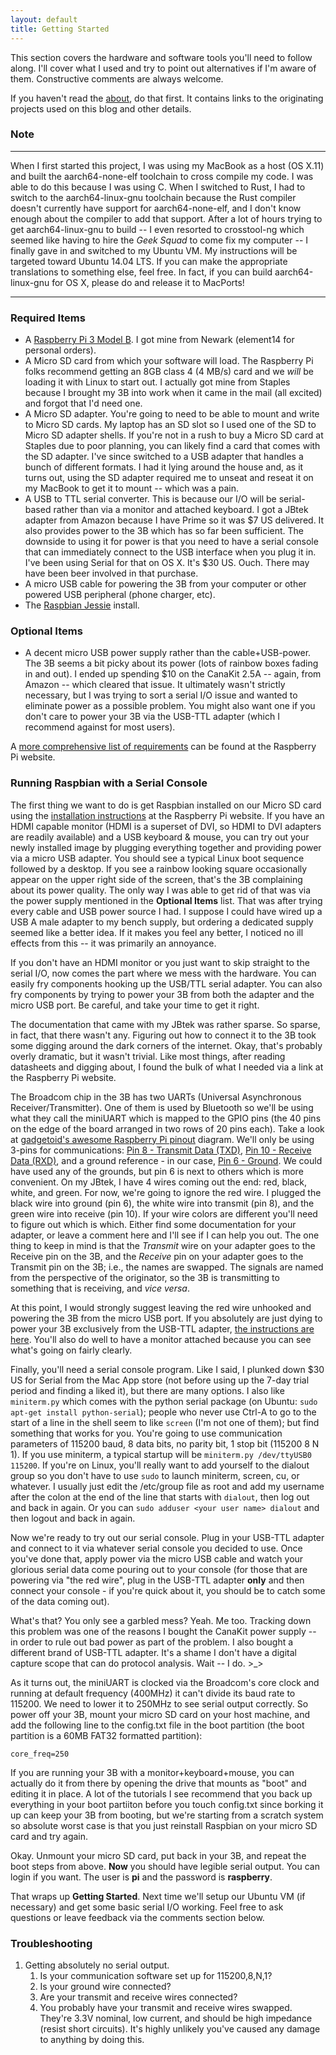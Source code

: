 ```yaml
---
layout: default
title: Getting Started
---
```

This section covers the hardware and software tools you'll need to follow along. I'll cover what I used and try to point out alternatives if I'm aware of them. Constructive comments are always welcome.

If you haven't read the [about](/about.html), do that first. It contains links to the originating projects used on this blog and other details.

### Note
---
When I first started this project, I was using my MacBook as a host (OS X.11) and built the aarch64-none-elf toolchain to cross compile my code. I was able to do this because I was using C. When I switched to Rust, I had to switch to the aarch64-linux-gnu toolchain because the Rust compiler doesn't currently have support for aarch64-none-elf, and I don't know enough about the compiler to add that support. After a lot of hours trying to get aarch64-linux-gnu to build -- I even resorted to crosstool-ng which seemed like having to hire the *Geek Squad* to come fix my computer -- I finally gave in and switched to my Ubuntu VM. My instructions will be targeted toward Ubuntu 14.04 LTS. If you can make the appropriate translations to something else, feel free. In fact, if you can build aarch64-linux-gnu for OS X, please do and release it to MacPorts!

---

### Required Items
* A [Raspberry Pi 3 Model B](https://www.raspberrypi.org/products/raspberry-pi-3-model-b/). I got mine from Newark (element14 for personal orders).
* A Micro SD card from which your software will load. The Raspberry Pi folks recommend getting an 8GB class 4 (4 MB/s) card and we *will* be loading it with Linux to start out. I actually got mine from Staples because I brought my 3B into work when it came in the mail (all excited) and forgot that I'd need one.
* A Micro SD adapter. You're going to need to be able to mount and write to Micro SD cards. My laptop has an SD slot so I used one of the SD to Micro SD adapter shells. If you're not in a rush to buy a Micro SD card at Staples due to poor planning, you can likely find a card that comes with the SD adapter. I've since switched to a USB adapter that handles a bunch of different formats. I had it lying around the house and, as it turns out, using the SD adapter required me to unseat and reseat it on my MacBook to get it to mount -- which was a pain.
* A USB to TTL serial converter. This is because our I/O will be serial-based rather than via a monitor and attached keyboard. I got a JBtek adapter from Amazon because I have Prime so it was $7 US delivered. It also provides power to the 3B which has so far been sufficient. The downside to using it for power is that you need to have a serial console that can immediately connect to the USB interface when you plug it in. I've been using Serial for that on OS X. It's $30 US. Ouch. There may have been beer involved in that purchase.
* A micro USB cable for powering the 3B from your computer or other powered USB peripheral (phone charger, etc).
* The [Raspbian Jessie](https://www.raspberrypi.org/downloads/raspbian/) install.

### Optional Items
* A decent micro USB power supply rather than the cable+USB-power. The 3B seems a bit picky about its power (lots of rainbow boxes fading in and out). I ended up spending $10 on the CanaKit 2.5A -- again, from Amazon -- which cleared that issue. It ultimately wasn't strictly necessary, but I was trying to sort a serial I/O issue and wanted to eliminate power as a possible problem. You might also want one if you don't care to power your 3B via the USB-TTL adapter (which I recommend against for most users).

A [more comprehensive list of requirements](https://www.raspberrypi.org/documentation/setup/) can be found at the Raspberry Pi website.

### Running Raspbian with a Serial Console
The first thing we want to do is get Raspbian installed on our Micro SD card using the [installation instructions](https://www.raspberrypi.org/documentation/installation/installing-images/README.md) at the Raspberry Pi website. If you have an HDMI capable monitor (HDMI is a superset of DVI, so HDMI to DVI adapters are readily available) and a USB keyboard & mouse, you can try out your newly installed image by plugging everything together and providing power via a micro USB adapter. You should see a typical Linux boot sequence followed by a desktop. If you see a rainbow looking square occasionally appear on the upper right side of the screen, that's the 3B complaining about its power quality. The only way I was able to get rid of that was via the power supply mentioned in the **Optional Items** list. That was after trying every cable and USB power source I had. I suppose I could have wired up a USB A male adapter to my bench supply, but ordering a dedicated supply seemed like a better idea. If it makes you feel any better, I noticed no ill effects from this -- it was primarily an annoyance.

If you don't have an HDMI monitor or you just want to skip straight to the serial I/O, now comes the part where we mess with the hardware. You can easily fry components hooking up the USB/TTL serial adapter. You can also fry components by trying to power your 3B from both the adapter and the micro USB port. Be careful, and take your time to get it right.

The documentation that came with my JBtek was rather sparse. So sparse, in fact, that there wasn't any. Figuring out how to connect it to the 3B took some digging around the dark corners of the internet. Okay, that's probably overly dramatic, but it wasn't trivial. Like most things, after reading datasheets and digging about, I found the bulk of what I needed via a link at the Raspberry Pi website.

The Broadcom chip in the 3B has two UARTs (Universal Asynchronous Receiver/Transmitter). One of them is used by Bluetooth so we'll be using what they call the miniUART which is mapped to the GPIO pins (the 40 pins on the edge of the board arranged in two rows of 20 pins each). Take a look at [gadgetoid's awesome Raspberry Pi pinout](http://pinout.xyz/) diagram. We'll only be using 3-pins for communications: [Pin 8 - Transmit Data (TXD)](http://pinout.xyz/pinout/pin8_gpio14), [Pin 10 - Receive Data (RXD)](http://pinout.xyz/pinout/pin10_gpio15), and a ground reference - in our case, [Pin 6 - Ground](http://pinout.xyz/pinout/ground). We could have used any of the grounds, but pin 6 is next to others which is more convenient. On my JBtek, I have 4 wires coming out the end: red, black, white, and green. For now, we're going to ignore the red wire. I plugged the black wire into ground (pin 6), the white wire into transmit (pin 8), and the green wire into receive (pin 10). If your wire colors are different you'll need to figure out which is which. Either find some documentation for your adapter, or leave a comment here and I'll see if I can help you out. The one thing to keep in mind is that the *Transmit* wire on your adapter goes to the Receive pin on the 3B, and the *Receive* pin on your adapter goes to the Transmit pin on the 3B; i.e., the names are swapped. The signals are named from the perspective of the originator, so the 3B is transmitting to something that is receiving, and *vice versa*.

At this point, I would strongly suggest leaving the red wire unhooked and powering the 3B from the micro USB port. If you absolutely are just dying to power your 3B exclusively from the USB-TTL adapter, [the instructions are here](/the-red-wire.html). You'll also do well to have a monitor attached because you can see what's going on fairly clearly.

Finally, you'll need a serial console program. Like I said, I plunked down $30 US for Serial from the Mac App store (not before using up the 7-day trial period and finding a liked it), but there are many options. I also like ```miniterm.py``` which comes with the python serial package (on Ubuntu: ```sudo apt-get install python-serial```); people who never use Ctrl-A to go to the start of a line in the shell seem to like ```screen``` (I'm not one of them); but find something that works for you. You're going to use communication parameters of 115200 baud, 8 data bits, no parity bit, 1 stop bit (115200 8 N 1). If you use miniterm, a typical startup will be ```miniterm.py /dev/ttyUSB0 115200```. If you're on Linux, you'll really want to add yourself to the dialout group so you don't have to use ```sudo``` to launch miniterm, screen, cu, or whatever. I usually just edit the /etc/group file as root and add my username after the colon at the end of the line that starts with ```dialout```, then log out and back in again. Or you can ```sudo adduser <your user name> dialout``` and then logout and back in again.

Now we're ready to try out our serial console. Plug in your USB-TTL adapter and connect to it via whatever serial console you decided to use. Once you've done that, apply power via the micro USB cable and watch your glorious serial data come pouring out to your console (for those that are powering via "the red wire", plug in the USB-TTL adapter **only** and then connect your console - if you're quick about it, you should be to catch some of the data coming out).

What's that? You only see a garbled mess? Yeah. Me too. Tracking down this problem was one of the reasons I bought the CanaKit power supply -- in order to rule out bad power as part of the problem. I also bought a different brand of USB-TTL adapter. It's a shame I don't have a digital capture scope that can do protocol analysis. Wait -- I do. >_>

As it turns out, the miniUART is clocked via the Broadcom's core clock and running at default frequency (400MHz) it can't divide its baud rate to 115200. We need to lower it to 250MHz to see serial output correctly. So power off your 3B, mount your micro SD card on your host machine, and add the following line to the config.txt file in the boot partition (the boot partition is a 60MB FAT32 formatted partition):

```core_freq=250```

If you are running your 3B with a monitor+keyboard+mouse, you can actually do it from there by opening the drive that mounts as "boot" and editing it in place. A lot of the tutorials I see recommend that you back up everything in your boot partiiton before you touch config.txt since borking it up can keep your 3B from booting, but we're starting from a scratch system so absolute worst case is that you just reinstall Raspbian on your micro SD card and try again.

Okay. Unmount your micro SD card, put back in your 3B, and repeat the boot steps from above. **Now** you should have legible serial output. You can login if you want. The user is **pi** and the password is **raspberry**.

That wraps up **Getting Started**. Next time we'll setup our Ubuntu VM (if necessary) and get some basic serial I/O working. Feel free to ask questions or leave feedback via the comments section below.

### Troubleshooting
1. Getting absolutely no serial output.
    1. Is your communication software set up for 115200,8,N,1?
    2. Is your ground wire connected?
    3. Are your transmit and receive wires connected?
    4. You probably have your transmit and receive wires swapped. They're 3.3V nominal, low current, and should be high impedance (resist short circuits). It's highly unlikely you've caused any damage to anything by doing this.